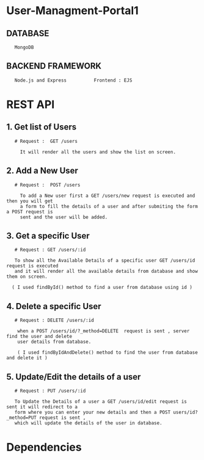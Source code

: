# User-Managment-Portal1

## DATABASE
       MongoDB
## BACKEND FRAMEWORK
       Node.js and Express          Frontend : EJS

# REST API
  
 ## 1. Get list of Users
       # Request :  GET /users
       
         It will render all the users and show the list on screen.
         
 ## 2. Add a New User
       # Request :  POST /users
       
         To add a New user first a GET /users/new request is executed and then you will get 
         a form to fill the details of a user and after submiting the form a POST request is 
         sent and the user will be added. 
         
 ## 3. Get a specific User
       # Request : GET /users/:id
       
       To show all the Available Details of a specific user GET /users/id request is executed 
       and it will render all the available details from database and show them on screen.
      
      ( I used findById() method to find a user from database using id )
 
 ## 4. Delete a specific User 
       # Request : DELETE /users/:id
       
        when a POST /users/id/?_method=DELETE  request is sent , server find the user and delete
        user details from database.
        
        ( I used findByIdAndDelete() method to find the user from database and delete it )
       
 
 ## 5. Update/Edit the details of a user
       # Request : PUT /users/:id
       
       To Update the Details of a user a GET /users/id/edit request is sent it will redirect to a 
       form where you can enter your new details and then a POST users/id?_method=PUT request is sent ,
       which will update the details of the user in database.
 
 # Dependencies
